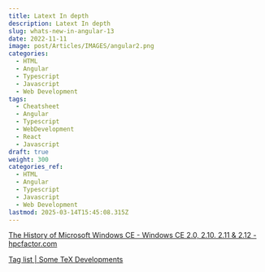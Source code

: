 ```yaml
---
title: Latext In depth
description: Latext In depth
slug: whats-new-in-angular-13
date: 2022-11-11
image: post/Articles/IMAGES/angular2.png
categories:
  - HTML
  - Angular
  - Typescript
  - Javascript
  - Web Development
tags:
  - Cheatsheet
  - Angular
  - Typescript
  - WebDevelopment
  - React
  - Javascript
draft: true
weight: 300
categories_ref:
  - HTML
  - Angular
  - Typescript
  - Javascript
  - Web Development
lastmod: 2025-03-14T15:45:08.315Z
---
```

[The History of Microsoft Windows CE - Windows CE 2.0, 2.10. 2.11 & 2.12 - hpcfactor.com](https://www.hpcfactor.com/support/windowsce/history/ce2/)

[Tag list | Some TeX Developments](https://www.texdev.net/tags/#curriculum-vitae)
